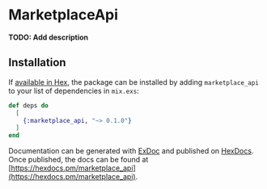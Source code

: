 # MarketplaceApi

**TODO: Add description**

## Installation

If [available in Hex](https://hex.pm/docs/publish), the package can be installed
by adding `marketplace_api` to your list of dependencies in `mix.exs`:

```elixir
def deps do
  [
    {:marketplace_api, "~> 0.1.0"}
  ]
end
```

Documentation can be generated with [ExDoc](https://github.com/elixir-lang/ex_doc)
and published on [HexDocs](https://hexdocs.pm). Once published, the docs can
be found at [https://hexdocs.pm/marketplace_api](https://hexdocs.pm/marketplace_api).

